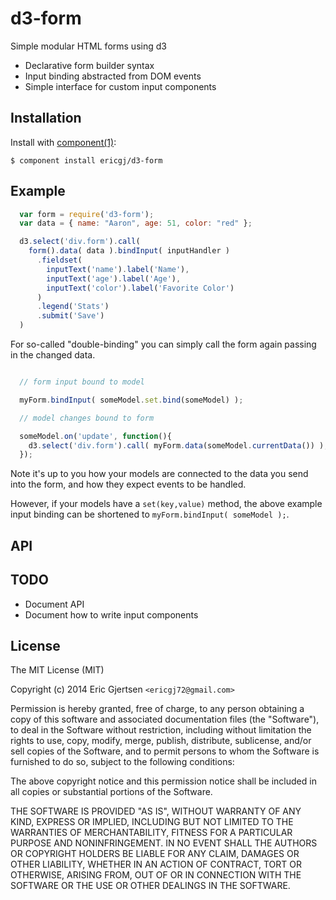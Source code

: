 
# d3-form

  Simple modular HTML forms using d3

  * Declarative form builder syntax
  * Input binding abstracted from DOM events
  * Simple interface for custom input components
  
## Installation

  Install with [component(1)](http://component.io):

    $ component install ericgj/d3-form

## Example

```js
  var form = require('d3-form');
  var data = { name: "Aaron", age: 51, color: "red" };

  d3.select('div.form').call( 
    form().data( data ).bindInput( inputHandler )
      .fieldset(
        inputText('name').label('Name'),
        inputText('age').label('Age'),
        inputText('color').label('Favorite Color')
      )
      .legend('Stats')
      .submit('Save')
  )

```

For so-called "double-binding" you can simply call the form again passing
in the changed data.

```js

  // form input bound to model

  myForm.bindInput( someModel.set.bind(someModel) );

  // model changes bound to form

  someModel.on('update', function(){ 
    d3.select('div.form').call( myForm.data(someModel.currentData()) );
  });

```

Note it's up to you how your models are connected to the data you send into
the form, and how they expect events to be handled.

However, if your models have a `set(key,value)` method, the above example
input binding can be shortened to `myForm.bindInput( someModel );`.


## API

  
## TODO

  - Document API
  - Document how to write input components
  
## License

  The MIT License (MIT)

  Copyright (c) 2014 Eric Gjertsen `<ericgj72@gmail.com>`

  Permission is hereby granted, free of charge, to any person obtaining a copy
  of this software and associated documentation files (the "Software"), to deal
  in the Software without restriction, including without limitation the rights
  to use, copy, modify, merge, publish, distribute, sublicense, and/or sell
  copies of the Software, and to permit persons to whom the Software is
  furnished to do so, subject to the following conditions:

  The above copyright notice and this permission notice shall be included in
  all copies or substantial portions of the Software.

  THE SOFTWARE IS PROVIDED "AS IS", WITHOUT WARRANTY OF ANY KIND, EXPRESS OR
  IMPLIED, INCLUDING BUT NOT LIMITED TO THE WARRANTIES OF MERCHANTABILITY,
  FITNESS FOR A PARTICULAR PURPOSE AND NONINFRINGEMENT. IN NO EVENT SHALL THE
  AUTHORS OR COPYRIGHT HOLDERS BE LIABLE FOR ANY CLAIM, DAMAGES OR OTHER
  LIABILITY, WHETHER IN AN ACTION OF CONTRACT, TORT OR OTHERWISE, ARISING FROM,
  OUT OF OR IN CONNECTION WITH THE SOFTWARE OR THE USE OR OTHER DEALINGS IN
  THE SOFTWARE.
